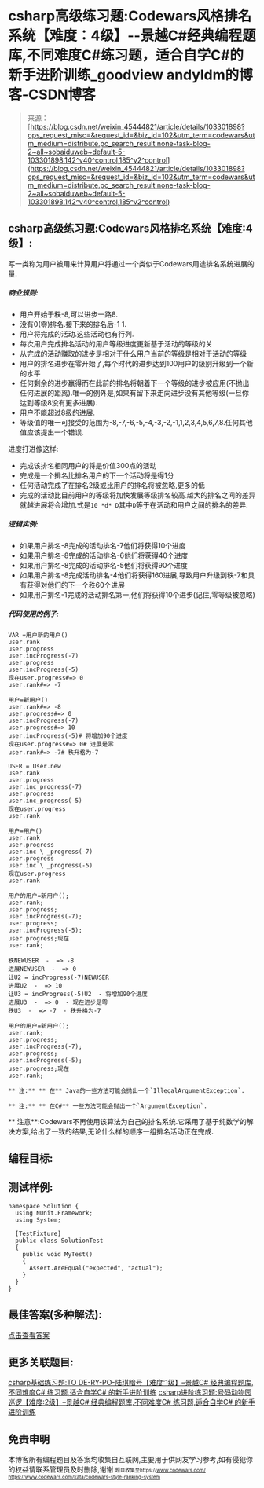 <!--yml
category: codewars
date: 2022-08-13 11:39:57
-->

# csharp高级练习题:Codewars风格排名系统【难度：4级】--景越C#经典编程题库,不同难度C#练习题，适合自学C#的新手进阶训练_goodview andyldm的博客-CSDN博客

> 来源：[https://blog.csdn.net/weixin_45444821/article/details/103301898?ops_request_misc=&request_id=&biz_id=102&utm_term=codewars&utm_medium=distribute.pc_search_result.none-task-blog-2~all~sobaiduweb~default-5-103301898.142^v40^control,185^v2^control](https://blog.csdn.net/weixin_45444821/article/details/103301898?ops_request_misc=&request_id=&biz_id=102&utm_term=codewars&utm_medium=distribute.pc_search_result.none-task-blog-2~all~sobaiduweb~default-5-103301898.142^v40^control,185^v2^control)

## csharp高级练习题:Codewars风格排名系统【难度:4级】:

写一类称为用户被用来计算用户将通过一个类似于Codewars用途排名系统进展的量.

##### 商业规则:

*   用户开始于秩-8,可以进步一路8.
*   没有0(零)排名.接下来的排名后-1 1.
*   用户将完成的活动.这些活动也有行列.
*   每次用户完成排名活动的用户等级进度更新基于活动的等级的关
*   从完成的活动赚取的进步是相对于什么用户当前的等级是相对于活动的等级
*   用户的排名进步在零开始了,每个时代的进步达到100用户的级别升级到一个新的水平
*   任何剩余的进步赢得而在此前的排名将朝着下一个等级的进步被应用(不抛出任何进展的距离).唯一的例外是,如果有留下来走向进步没有其他等级(一旦你达到等级8没有更多进展).
*   用户不能超过8级的进展.
*   等级值的唯一可接受的范围为-8,-7,-6,-5,-4,-3,-2,-1,1,2,3,4,5,6,7,8.任何其他值应该提出一个错误.

进度打进像这样:

*   完成该排名相同用户的将是价值300点的活动
*   完成是一个排名比排名用户的下一个活动将是得1分
*   任何活动完成了在排名2级或比用户的排名将被忽略,更多的低
*   完成的活动比目前用户的等级将加快发展等级排名较高.越大的排名之间的差异就越进展将会增加.式是`10 *d* D`其中`D`等于在活动和用户之间的排名的差异.

##### 逻辑实例:

*   如果用户排名-8完成的活动排名-7他们将获得10个进度
*   如果用户排名-8完成的活动排名-6他们将获得40个进度
*   如果用户排名-8完成的活动排名-5他们将获得90个进度
*   如果用户排名-8完成活动排名-4他们将获得160进展,导致用户升级到秩-7和具有获得对他们的下一个秩60个进展
*   如果用户排名-1完成的活动排名第一,他们将获得10个进步(记住,零等级被忽略)

##### 代码使用的例子:

```
VAR =用户新的用户()
user.rank 
user.progress 
user.incProgress(-7)
user.progress 
user.incProgress(-5)
现在user.progress#=> 0 
user.rank#=> -7 
```

```
用户=新用户()
user.rank#=> -8
user.progress#=> 0
user.incProgress(-7)
user.progress#=> 10
user.incProgress(-5)# 将增加90个进度
现在user.progress#=> 0# 进展是零
user.rank#=> -7# 秩升格为-7 
```

```
USER = User.new
user.rank
user.progress
user.inc_progress(-7)
user.progress
user.inc_progress(-5)
现在user.progress
user.rank 
```

```
用户=用户()
user.rank
user.progress
user.inc \ _progress(-7)
user.progress
user.inc \ _progress(-5)
现在user.progress
user.rank 
```

```
用户的用户=新用户();
user.rank; 
user.progress; 
user.incProgress(-7);
user.progress; 
user.incProgress(-5); 
user.progress;现在
user.rank; 
```

```
秩NEWUSER  -  => -8
进展NEWUSER  -  => 0
让U2 = incProgress(-7)NEWUSER
进展U2  -  => 10
让U3 = incProgress(-5)U2  - 将增加90个进度
进展U3  -  => 0  - 现在进步是零
秩U3  -  => -7  - 秩升格为-7 
```

```
用户的用户=新用户();
user.rank; 
user.progress; 
user.incProgress(-7);
user.progress; 
user.incProgress(-5); 
user.progress;现在
user.rank; 
```

```
** 注:** ** 在** Java的一些方法可能会抛出一个`IllegalArgumentException`. 
```

```
** 注:** ** 在C#** 一些方法可能会抛出一个`ArgumentException`. 
```

** 注意**:Codewars不再使用该算法为自己的排名系统.它采用了基于纯数学的解决方案,给出了一致的结果,无论什么样的顺序一组排名活动正在完成.

## 编程目标:

## 测试样例:

```
namespace Solution {
  using NUnit.Framework;
  using System;

  [TestFixture]
  public class SolutionTest
  {
    public void MyTest()
    {
      Assert.AreEqual("expected", "actual");
    }
  }
} 
```

## 最佳答案(多种解法):

[点击查看答案](http://dd.ma/1UvBCknY)

## 更多关联题目:

[csharp基础练习题:TO DE-RY-PO-陆琪暗号【难度:1级】–景越C# 经典编程题库,不同难度C# 练习题,适合自学C# 的新手进阶训练](https://blog.csdn.net/weixin_45444821/article/details/103286670)
[csharp进阶练习题:号码动物园巡逻【难度:2级】–景越C# 经典编程题库,不同难度C# 练习题,适合自学C# 的新手进阶训练](https://blog.csdn.net/weixin_45444821/article/details/103288010)

## 免责申明

本博客所有编程题目及答案均收集自互联网,主要用于供网友学习参考,如有侵犯你的权益请联系管理员及时删除,谢谢
<font size="1">题目收集至https://www.codewars.com/</font>
<font size="1">https://www.codewars.com/kata/codewars-style-ranking-system</font>